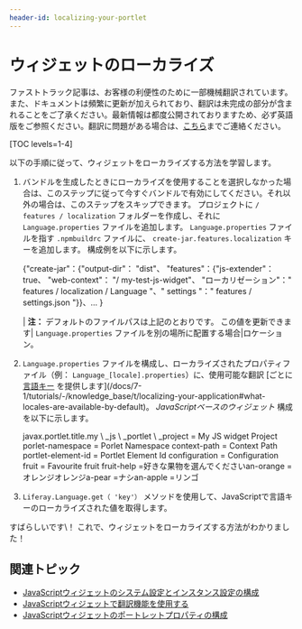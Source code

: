 ```yaml
---
header-id: localizing-your-portlet
---
```


# ウィジェットのローカライズ

<p class="alert alert-info"><span class="wysiwyg-color-blue120">ファストトラック記事は、お客様の利便性のために一部機械翻訳されています。また、ドキュメントは頻繁に更新が加えられており、翻訳は未完成の部分が含まれることをご了承ください。最新情報は都度公開されておりますため、必ず英語版をご参照ください。翻訳に問題がある場合は、<a href="mailto:support-content-jp@liferay.com">こちら</a>までご連絡ください。</span></p>

[TOC levels=1-4]

以下の手順に従って、ウィジェットをローカライズする方法を学習します。

1.  バンドルを生成したときにローカライズを使用することを選択しなかった場合は、このステップに従って今すぐバンドルで有効にしてください。それ以外の場合は、このステップをスキップできます。 プロジェクトに `/ features / localization` フォルダーを作成し、それに `Language.properties` ファイルを追加します。 `Language.properties` ファイルを指す `.npmbuildrc` ファイルに、 `create-jar.features.localization` キーを追加します。 構成例を以下に示します。

    {"create-jar"：{"output-dir"： "dist"、 "features"：{"js-extender"：true、 "web-context"： "/ my-test-js-widget"、 "ローカリゼーション"：" features / localization / Language "、" settings "：" features / settings.json "}}、... }

    | **注：** デフォルトのファイルパスは上記のとおりです。 この値を更新できます| `Language.properties` ファイルを別の場所に配置する場合|ロケーション。

2.  `Language.properties` ファイルを構成し、ローカライズされたプロパティファイル（例： `Language_[locale].properties`）に、使用可能な翻訳 [ごとに [言語キー](/docs/7-1/tutorials/-/knowledge_base/t/localizing-your-application#what-are-language-keys) を提供します](/docs/7-1/tutorials/-/knowledge_base/t/localizing-your-application#what-locales-are-available-by-default)。 *JavaScriptベースのウィジェット* 構成を以下に示します。

    javax.portlet.title.my \ _js \ _portlet \ _project = My JS widget Project porlet-namespace = Porlet Namespace context-path = Context Path portlet-element-id = Portlet Element Id configuration = Configuration fruit = Favourite fruit fruit-help =好きな果物を選んでくださいan-orange =オレンジオレンジa-pear =ナシan-apple =リンゴ

3.  `Liferay.Language.get（ 'key'）` メソッドを使用して、JavaScriptで言語キーのローカライズされた値を取得します。

すばらしいです\！ これで、ウィジェットをローカライズする方法がわかりました！

## 関連トピック

  - [JavaScriptウィジェットのシステム設定とインスタンス設定の構成](/docs/7-1/tutorials/-/knowledge_base/t/configuring-system-settings-and-instance-settings-for-your-js-portlet)
  - [JavaScriptウィジェットで翻訳機能を使用する](/docs/7-1/tutorials/-/knowledge_base/t/using-translation-features-in-your-portlet)
  - [JavaScriptウィジェットのポートレットプロパティの構成](/docs/7-1/tutorials/-/knowledge_base/t/configuring-portlet-properties-for-your-js-portlet)
